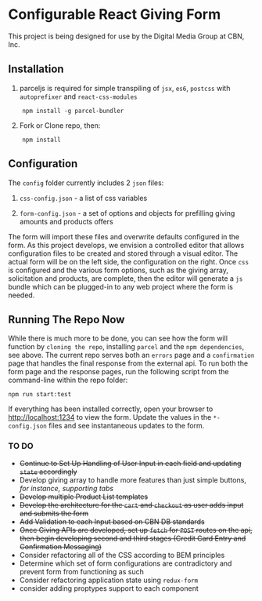 # Configurable React Giving Form

This project is being designed for use by the Digital Media Group at CBN, Inc. 

## Installation

1. parceljs is required for simple transpiling of `jsx`, `es6`, `postcss` with `autoprefixer` and  `react-css-modules`

```
    npm install -g parcel-bundler
```

2. Fork or Clone repo, then:

```
    npm install
```

## Configuration

The `config` folder currently includes 2 `json` files:
    
1. `css-config.json` - a list of css variables

2. `form-config.json` - a set of options and objects for prefilling giving amounts and products offers

The form will import these files and overwrite defaults configured in the form. As this project develops, we envision a controlled editor that allows configuration files to be created and stored through a visual editor. The actual form will be on the left side, the configuration on the right. Once `css` is configured and the various form options, such as the giving array, solicitation and products, are complete, then the editor will generate a `js` bundle which can be plugged-in to any web project where the form is needed.

## Running The Repo Now

While there is much more to be done, you can see how the form will function by `cloning the repo`, installing `parcel` and the `npm dependencies`, see above. The current repo serves both an `errors` page and a `confirmation` page that handles the final response from the external api. To run both the form page and the response pages, run the following script from the command-line within the repo folder:

```
npm run start:test
```

If everything has been installed correctly, open your browser to [http://localhost:1234](http://localhost:1234) to view the form. Update the values in the `*-config.json` files and see instantaneous updates to the form.

### TO DO

 - ~~Continue to Set Up Handling of User Input in each field and updating `state` accordingly~~
 - Develop giving array to handle more features than just simple buttons, *for instance, supporting tabs*
 - ~~Develop multiple Product List templates~~
 - ~~Develop the architecture for the `cart` and `checkout` as user adds input and submits the form~~
 - ~~Add Validation to each Input based on CBN DB standards~~
 - ~~Once Giving APIs are developed, set up `fetch` for `POST` routes on the api, then begin developing second and third stages (Credit Card Entry and Confirmation Messaging)~~
 - Consider refactoring all of the CSS according to BEM principles
 - Determine which set of form configurations are contradictory and prevent form from functioning as such
 - Consider refactoring application state using `redux-form`
 - consider adding proptypes support to each component